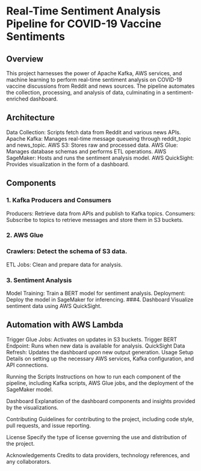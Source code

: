 # Real-Time Sentiment Analysis Pipeline for COVID-19 Vaccine Sentiments
## Overview
This project harnesses the power of Apache Kafka, AWS services, and machine learning to perform real-time sentiment analysis on COVID-19 vaccine discussions from Reddit and news sources. The pipeline automates the collection, processing, and analysis of data, culminating in a sentiment-enriched dashboard.

## Architecture
Data Collection: Scripts fetch data from Reddit and various news APIs.
Apache Kafka: Manages real-time message queueing through reddit_topic and news_topic.
AWS S3: Stores raw and processed data.
AWS Glue: Manages database schemas and performs ETL operations.
AWS SageMaker: Hosts and runs the sentiment analysis model.
AWS QuickSight: Provides visualization in the form of a dashboard.
## Components
### 1. Kafka Producers and Consumers
Producers: Retrieve data from APIs and publish to Kafka topics.
Consumers: Subscribe to topics to retrieve messages and store them in S3 buckets.
### 2. AWS Glue
### Crawlers: Detect the schema of S3 data.
ETL Jobs: Clean and prepare data for analysis.
### 3. Sentiment Analysis
Model Training: Train a BERT model for sentiment analysis.
Deployment: Deploy the model in SageMaker for inferencing.
###4. Dashboard
Visualize sentiment data using AWS QuickSight.
## Automation with AWS Lambda
Trigger Glue Jobs: Activates on updates in S3 buckets.
Trigger BERT Endpoint: Runs when new data is available for analysis.
QuickSight Data Refresh: Updates the dashboard upon new output generation.
Usage
Setup
Details on setting up the necessary AWS services, Kafka configuration, and API connections.

Running the Scripts
Instructions on how to run each component of the pipeline, including Kafka scripts, AWS Glue jobs, and the deployment of the SageMaker model.

Dashboard
Explanation of the dashboard components and insights provided by the visualizations.

Contributing
Guidelines for contributing to the project, including code style, pull requests, and issue reporting.

License
Specify the type of license governing the use and distribution of the project.

Acknowledgements
Credits to data providers, technology references, and any collaborators.

